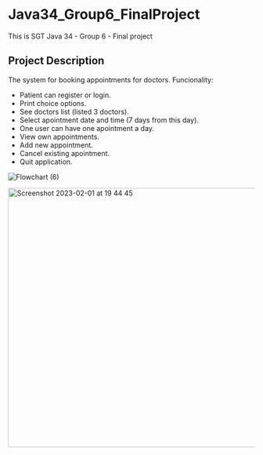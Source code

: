 
# Java34_Group6_FinalProject
This is SGT Java 34 - Group 6 - Final project

## Project Description
The system for booking appointments for doctors. 
Funcionality:
- Patient can register or login.
- Print choice options.
- See doctors list (listed 3 doctors).
- Select apointment date and time (7 days from this day).
- One user can have one apointment a day.
- View own appointments.
- Add new appointment.
- Cancel existing apointment.
- Quit application.


 
 
 
![Flowchart (6)](https://user-images.githubusercontent.com/86713452/216110977-b60ec395-58b9-4528-bd66-b353c6248c13.png)




<img width="529" alt="Screenshot 2023-02-01 at 19 44 45" src="https://user-images.githubusercontent.com/86713452/216121704-fd4c2941-5a1c-4582-807a-5f1b4acfd3e6.png">

